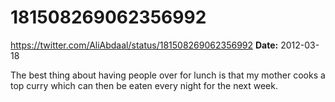 # 181508269062356992
https://twitter.com/AliAbdaal/status/181508269062356992
**Date:** 2012-03-18

The best thing about having people over for lunch is that my mother cooks a top curry which can then be eaten every night for the next week.
